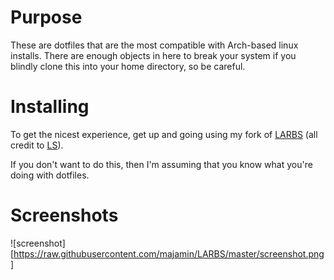 # Purpose

These are dotfiles that are the most compatible with Arch-based linux installs.
There are enough objects in here to break your system if you blindly clone this into your home directory, so be careful.

# Installing

To get the nicest experience, get up and going using my fork of [LARBS](https://github.com/majamin/LARBS) (all credit to [LS](https://lukesmith.xyz/)).

If you don't want to do this, then I'm assuming that you know what you're doing with dotfiles.

# Screenshots

![screenshot][https://raw.githubusercontent.com/majamin/LARBS/master/screenshot.png]
